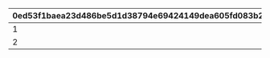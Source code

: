 |0ed53f1baea23d486be5d1d38794e69424149dea605fd083b2b5ffeaa3311c14|18ba30152a873e5dd6467116c25fdf92f56b67080954a59cdd59b97476f23e2b|1dd8e87a0a5256648eaebf32d972755620a565685cedd3648d34fa1c4758aba1|438a96832df83ef6f774c39e64218baad3cb5663fc014f56689bf7c56912c7c7|4f30c530edddafe7cb1b94a576d999549ccc495a8e60041ce602e04e0c1d21c5|078c229d437162d970a574ff49a6989f46334e185747eaa68825693bc32f6d54|6946766b4d1ba38aacd820d3fbbd341013a6e22322cf878044d31d8df5a3dd51|ce665663f3aea1b50be725c048e15b1def47792dc3adce91ca521c7dd983c5dc|4586bb5aa979f4d542bf3c93241d11e0ab76ae96f2d06bbeb3d8b29fcdbca41e|78dc1ed33cd05cf3f7258c06bb2f6d60c46e4428c8ec689676dbcf39699e2c46|
| --- | --- | --- | --- | --- | --- | --- | --- | --- | --- |
|1|27011|2024/02/25 14:59:59|27008|2023/08/15 15:00:00|114|240|1|240|27011|
|2|27011|2025/02/25 14:59:59|27013|2024/02/25 15:00:00|114|240|1|240|27011|